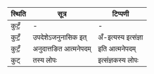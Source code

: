 | स्थिति | सूत्र | टिप्पणी |
| ----- | ------- | ------ |
| कुटँ॒ | - | - |
| कुटँ॒ | उपदेशेऽजनुनासिक इत् | अँ-इत्यस्य इत्संज्ञा |
| कुटँ॒ | अनुदात्तङित आत्मनेपदम् | इति आत्मनेपदम् |
| कुट् | तस्य लोपः | इत्संज्ञकस्य लोपः |
